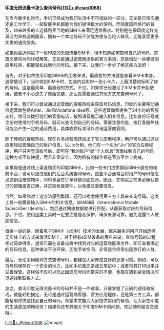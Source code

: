 **印度无限流量卡怎么查询号码[[TG💪+ @esim1088](https://t.me/s/esim1088)]**

在当今数字化时代，手机已经成为我们生活中不可或缺的一部分。无论是日常沟通还是工作学习，一部智能手机都能为我们提供极大的便利。而随着国际旅行的普及，越来越多的人选择购买当地的SIM卡来满足通信需求。特别是在像印度这样充满活力和机遇的国家，拥有一个本地号码不仅能方便与当地人联系，还能享受更多实惠的通信服务。

如果你最近购买了一张印度的无限流量SIM卡，但不知道如何查询自己的号码，这篇文章将为你详细解答。无论是通过运营商提供的官方渠道，还是借助一些便捷的应用程序，都能轻松找到你的号码。接下来，让我们一步步了解这些方法吧！

首先，对于初次使用印度SIM卡的朋友来说，最直接的方法就是查看SIM卡本身。通常情况下，当你收到SIM卡时，包装内会附带一张小卡片，上面清楚地标明了你的号码。这是最简单、最直观的方式。不过，如果你已经激活了SIM卡并开始使用，或者不小心遗失了原始包装，那么就需要通过其他方式来查询号码了。

接下来，我们可以尝试通过运营商的客服热线来获取号码信息。印度的主要移动通信运营商包括Airtel、Jio和Vodafone Idea等。这些运营商都提供了24小时的客服支持，你可以拨打他们的客服电话，按照语音提示输入相关信息，比如身份证号或注册时使用的手机号码，就可以查询到自己的号码。需要注意的是，拨打客服热线可能会产生一定的通话费用，具体收费标准可以咨询运营商官网。

除了传统的客服热线，现在许多运营商还推出了官方应用程序，用户可以通过这些应用轻松管理自己的账户信息。以Jio为例，他们有一个名为“Jio”的官方应用程序，用户只需登录账号后，即可在“我的账户”或“个人信息”页面找到自己的号码。这种方式不仅快捷，而且非常安全，因为所有的操作都在官方平台上完成。

如果你是通过线上渠道购买的印度SIM卡，比如一些专门提供国际SIM卡服务的电商平台，也可以通过他们的后台系统查询号码。这些平台通常会将用户的号码信息发送到注册邮箱中，同时也会在订单详情页面显示。因此，在购买之前务必确认自己的邮箱是否正确，并定期检查邮件，以免错过重要信息。

当然，如果你对上述方法感到繁琐，还可以考虑使用第三方工具来查询号码。这类工具一般需要输入SIM卡的相关信息，如IMSI码（International Mobile Subscriber Identity），然后通过网络数据库进行匹配，从而获取对应的号码信息。不过，使用这类工具时一定要注意隐私保护，确保来源可靠，避免泄露个人敏感信息。

值得一提的是，随着电子SIM卡（eSIM）技术的发展，越来越多的用户开始选择无实体卡的方式来激活SIM卡。对于持有eSIM设备的用户来说，查询号码的过程相对简单得多。通常只需在设备设置中找到对应的运营商配置文件，即可查看绑定的号码信息。这种做法不仅环保，还能节省空间，非常适合经常出国旅行的人群。

最后，无论采用哪种方式查询号码，都建议大家养成良好的记录习惯。例如，可以将号码保存在一个安全的地方，比如手机备忘录或云笔记中；或者将其打印出来并妥善保管。这样做不仅可以防止因遗忘号码而带来的不便，也能在遇到紧急情况时迅速找到联系方式。

总之，查询印度无限流量卡的号码并不是一件难事，只要掌握了正确的途径和技巧，就能轻松搞定。无论是通过运营商客服、官方应用程序，还是第三方工具，都能帮助你快速找到自己的号码。希望本文能为大家提供实用的帮助，让大家在印度的生活更加顺畅愉快！如果你还有其他关于印度SIM卡的问题，欢迎随时留言交流哦~

[[TG💪+ @esim1088](https://t.me/s/esim1088) ![Image](https://i.postimg.cc/4NQfJmqS/Snipaste-2025-05-13-00-14-12.png)]